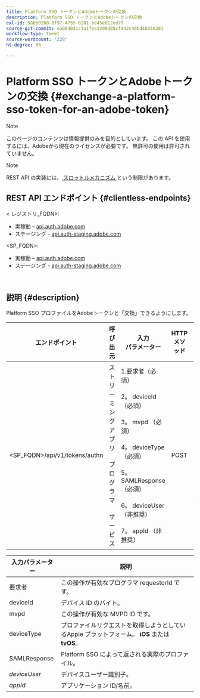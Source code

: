 ```yaml
---
title: Platform SSO トークンとAdobeトークンの交換
description: Platform SSO トークンとAdobeトークンの交換
exl-id: 5ab60268-8f97-4755-8281-be45e812ed7f
source-git-commit: ea064031c3a1fee3298d85cf442c40bd4bb56281
workflow-type: tm+mt
source-wordcount: '228'
ht-degree: 0%

---
```


# Platform SSO トークンとAdobeトークンの交換 {#exchange-a-platform-sso-token-for-an-adobe-token}

>[!NOTE]
>
>このページのコンテンツは情報提供のみを目的としています。 この API を使用するには、Adobeから現在のライセンスが必要です。 無許可の使用は許可されていません。

>[!NOTE]
>
> REST API の実装には、[ スロットルメカニズム ](/help/authentication/throttling-mechanism.md) という制限があります。

## REST API エンドポイント {#clientless-endpoints}

&lt; レジストリ_FQDN>:

* 実稼動 – [api.auth.adobe.com](http://api.auth.adobe.com/)
* ステージング - [api.auth-staging.adobe.com](http://api.auth-staging.adobe.com/)

&lt;SP_FQDN>:

* 実稼動 – [api.auth.adobe.com](http://api.auth.adobe.com/)
* ステージング - [api.auth-staging.adobe.com](http://api.auth-staging.adobe.com/)

</br>

## 説明 {#description}

Platform SSO プロファイルをAdobeトークンと「交換」できるようにします。

| エンドポイント | 呼び出 </br> 元 | 入力   </br> パラメーター | HTTP </br> メソッド | 応答 | HTTP </br>Response |
| --- | --- | --- | --- | --- | --- |
| &lt;SP_FQDN>/api/v1/tokens/authn | ストリーミングアプリ </br></br> プログラマ </br></br> サービス | 1.要求者（必須） </br>    </br>2。  deviceId （必須） </br>    </br>3。  mvpd （必須） </br>    </br>4。  deviceType （必須） </br>    </br>5。  SAMLResponse （必須） </br>    </br>6。  deviceUser （非推奨） </br>    </br>7。  appId （非推奨） | POST | 正常な応答は「204 No Content」になります。これは、トークンが正常に作成され、authz フローで使用する準備が整ったことを示します。 | 204 - コンテンツなし   </br>400 – 無効なリクエスト |


| 入力パラメーター | 説明 |
| --- | --- |
| 要求者 | この操作が有効なプログラマ requestorId です。 |
| deviceId | デバイス ID のバイト。 |
| mvpd | この操作が有効な MVPD ID です。 |
| deviceType | プロファイルリクエストを取得しようとしているApple プラットフォーム。  **iOS** または **tvOS**。 |
| SAMLResponse | Platform SSO によって返される実際のプロファイル。 |
| _deviceUser_ | デバイスユーザー識別子。 |
| _appId_ | アプリケーション ID/名前。 |
